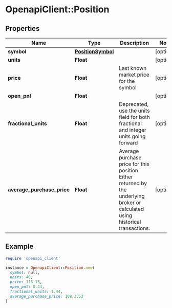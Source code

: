 # OpenapiClient::Position

## Properties

| Name | Type | Description | Notes |
| ---- | ---- | ----------- | ----- |
| **symbol** | [**PositionSymbol**](PositionSymbol.md) |  | [optional] |
| **units** | **Float** |  | [optional] |
| **price** | **Float** | Last known market price for the symbol | [optional] |
| **open_pnl** | **Float** |  | [optional] |
| **fractional_units** | **Float** | Deprecated, use the units field for both fractional and integer units going forward | [optional] |
| **average_purchase_price** | **Float** | Average purchase price for this position. Either returned by the underlying broker or calculated using historical transactions. | [optional] |

## Example

```ruby
require 'openapi_client'

instance = OpenapiClient::Position.new(
  symbol: null,
  units: 40,
  price: 113.15,
  open_pnl: 0.44,
  fractional_units: 1.44,
  average_purchase_price: 108.3353
)
```

